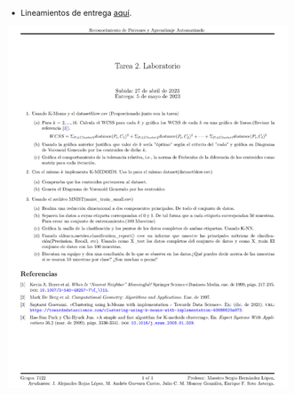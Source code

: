 - Lineamientos de entrega [aquí](https://classroom.google.com/c/NTg3NTE3ODUxMjYz/m/NTk2NzM2MjU1NjM5/details).

![Instrucciones-00](./img/README-00.png)
